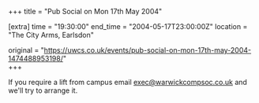 +++
title = "Pub Social on Mon 17th May 2004"

[extra]
time = "19:30:00"
end_time = "2004-05-17T23:00:00Z"
location = "The City Arms, Earlsdon"

original = "https://uwcs.co.uk/events/pub-social-on-mon-17th-may-2004-1474488953198/"    
+++

If you require a lift from campus email exec@warwickcompsoc.co.uk and we'll try to arrange it.

